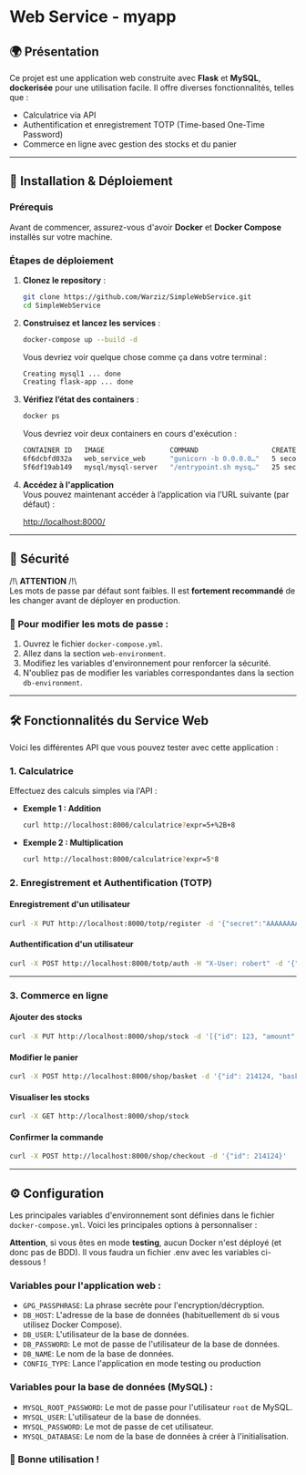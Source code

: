 
# Web Service - myapp

## 🌍 Présentation

Ce projet est une application web construite avec **Flask** et **MySQL**, **dockerisée** pour une utilisation facile. Il offre diverses fonctionnalités, telles que :

- Calculatrice via API
- Authentification et enregistrement TOTP (Time-based One-Time Password)
- Commerce en ligne avec gestion des stocks et du panier

---

## 🚀 Installation & Déploiement

### Prérequis

Avant de commencer, assurez-vous d'avoir **Docker** et **Docker Compose** installés sur votre machine.

### Étapes de déploiement

1. **Clonez le repository** :

    ```bash
    git clone https://github.com/Warziz/SimpleWebService.git
    cd SimpleWebService
    ```

2. **Construisez et lancez les services** :

    ```bash
    docker-compose up --build -d
    ```

    Vous devriez voir quelque chose comme ça dans votre terminal :

    ```bash
    Creating mysql1 ... done
    Creating flask-app ... done
    ```

3. **Vérifiez l’état des containers** :

    ```bash
    docker ps
    ```

    Vous devriez voir deux containers en cours d'exécution :

    ```bash
    CONTAINER ID   IMAGE                COMMAND                  CREATED          STATUS                    PORTS                                       NAMES
    6f6dcbfd032a   web_service_web      "gunicorn -b 0.0.0.0…"   5 seconds ago    Up 4 seconds              0.0.0.0:8000->8000/tcp, :::8000->8000/tcp   flask-app
    5f6df19ab149   mysql/mysql-server   "/entrypoint.sh mysq…"   25 seconds ago   Up 25 seconds (healthy)   3306/tcp, 33060-33061/tcp                   mysql1
    ```

4. **Accédez à l'application**  
    Vous pouvez maintenant accéder à l’application via l’URL suivante (par défaut) :

    [http://localhost:8000/](http://localhost:8000/)

---

## 🔐 Sécurité

/!\ **ATTENTION** /!\  
Les mots de passe par défaut sont faibles. Il est **fortement recommandé** de les changer avant de déployer en production.

### 📜 Pour modifier les mots de passe :

1. Ouvrez le fichier `docker-compose.yml`.
2. Allez dans la section `web-environment`.
3. Modifiez les variables d'environnement pour renforcer la sécurité.
4. N'oubliez pas de modifier les variables correspondantes dans la section `db-environment`.

---

## 🛠️ Fonctionnalités du Service Web

Voici les différentes API que vous pouvez tester avec cette application :

### 1. Calculatrice

Effectuez des calculs simples via l'API :

- **Exemple 1 : Addition**
  
    ```bash
    curl http://localhost:8000/calculatrice?expr=5+%2B+8
    ```

- **Exemple 2 : Multiplication**
  
    ```bash
    curl http://localhost:8000/calculatrice?expr=5*8
    ```

### 2. Enregistrement et Authentification (TOTP)

#### Enregistrement d'un utilisateur

```bash
curl -X PUT http://localhost:8000/totp/register -d '{"secret":"AAAAAAAA", "user":"robert"}'
```

#### Authentification d'un utilisateur

```bash
curl -X POST http://localhost:8000/totp/auth -H "X-User: robert" -d '{"password":"599e79061e8cc3b4"}'
```

---

### 3. Commerce en ligne

#### Ajouter des stocks

```bash
curl -X PUT http://localhost:8000/shop/stock -d '[{"id": 123, "amount": 4}, {"id": 64, "amount": 1}]'
```

#### Modifier le panier

```bash
curl -X POST http://localhost:8000/shop/basket -d '{"id": 214124, "basket": [{"id": 123, "amount": 5}, {"id": 64, "amount": 2}]}'
```

#### Visualiser les stocks

```bash
curl -X GET http://localhost:8000/shop/stock
```

#### Confirmer la commande

```bash
curl -X POST http://localhost:8000/shop/checkout -d '{"id": 214124}'
```

---

## ⚙️ Configuration

Les principales variables d'environnement sont définies dans le fichier `docker-compose.yml`. Voici les principales options à personnaliser :


**Attention**, si vous êtes en mode **testing**, aucun Docker n'est déployé (et donc pas de BDD). Il vous faudra un fichier .env avec les variables ci-dessous !

### Variables pour l'application web :

- `GPG_PASSPHRASE`: La phrase secrète pour l'encryption/décryption.
- `DB_HOST`: L'adresse de la base de données (habituellement `db` si vous utilisez Docker Compose).
- `DB_USER`: L'utilisateur de la base de données.
- `DB_PASSWORD`: Le mot de passe de l'utilisateur de la base de données.
- `DB_NAME`: Le nom de la base de données.
- `CONFIG_TYPE`: Lance l'application en mode testing ou production

### Variables pour la base de données (MySQL) :

- `MYSQL_ROOT_PASSWORD`: Le mot de passe pour l'utilisateur `root` de MySQL.
- `MYSQL_USER`: L'utilisateur de la base de données.
- `MYSQL_PASSWORD`: Le mot de passe de cet utilisateur.
- `MYSQL_DATABASE`: Le nom de la base de données à créer à l'initialisation.



### 🚀 Bonne utilisation !